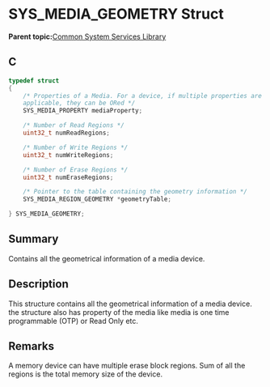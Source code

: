 # SYS\_MEDIA\_GEOMETRY Struct

**Parent topic:**[Common System Services Library](GUID-B6B51E48-2D3D-42F8-8493-3405F1639A9E.md)

## C

```c
typedef struct
{
    /* Properties of a Media. For a device, if multiple properties are
    applicable, they can be ORed */
    SYS_MEDIA_PROPERTY mediaProperty;

    /* Number of Read Regions */
    uint32_t numReadRegions;

    /* Number of Write Regions */
    uint32_t numWriteRegions;

    /* Number of Erase Regions */
    uint32_t numEraseRegions;

    /* Pointer to the table containing the geometry information */
    SYS_MEDIA_REGION_GEOMETRY *geometryTable;

} SYS_MEDIA_GEOMETRY;

```

## Summary

Contains all the geometrical information of a media device.

## Description

This structure contains all the geometrical information of a media device.<br />the structure also has property of the media like media is one time<br />programmable \(OTP\) or Read Only etc.

## Remarks

A memory device can have multiple erase block regions. Sum of all the regions is the total memory size of the device.

